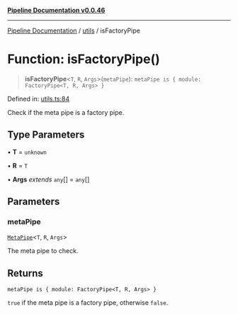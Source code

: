 [**Pipeline Documentation v0.0.46**](../../README.md)

***

[Pipeline Documentation](../../modules.md) / [utils](../README.md) / isFactoryPipe

# Function: isFactoryPipe()

> **isFactoryPipe**\<`T`, `R`, `Args`\>(`metaPipe`): `metaPipe is { module: FactoryPipe<T, R, Args> }`

Defined in: [utils.ts:84](https://github.com/stonemjs/pipeline/blob/bdafb2a2f2d57df256cc97fee41b6f9b9fdd69f9/src/utils.ts#L84)

Check if the meta pipe is a factory pipe.

## Type Parameters

• **T** = `unknown`

• **R** = `T`

• **Args** *extends* `any`[] = `any`[]

## Parameters

### metaPipe

[`MetaPipe`](../../declarations/interfaces/MetaPipe.md)\<`T`, `R`, `Args`\>

The meta pipe to check.

## Returns

`metaPipe is { module: FactoryPipe<T, R, Args> }`

`true` if the meta pipe is a factory pipe, otherwise `false`.
